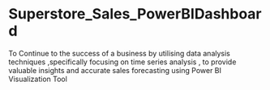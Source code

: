 # Superstore_Sales_PowerBIDashboard
To Continue to the success of a business by utilising data analysis techniques ,specifically focusing on time series analysis , to provide valuable insights and accurate sales forecasting using Power BI Visualization Tool
